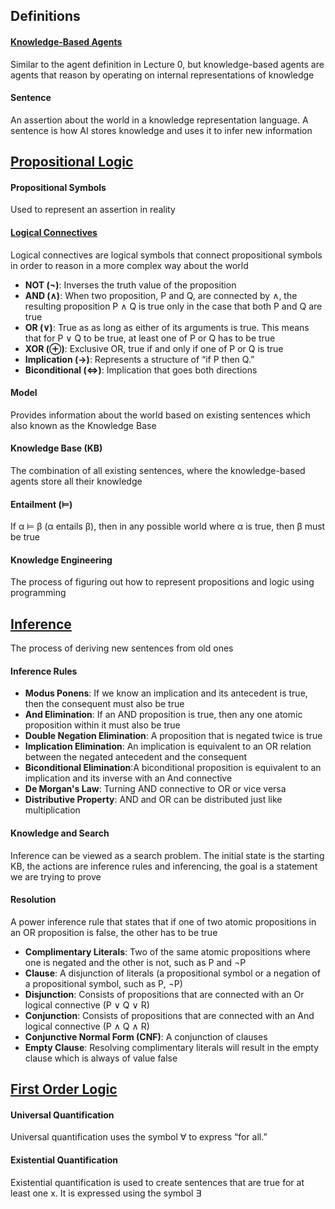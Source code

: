 ## Definitions

#### [Knowledge-Based Agents](https://www.geeksforgeeks.org/knowledge-based-agents-in-ai/)

Similar to the agent definition in Lecture 0, but knowledge-based agents are agents that reason by operating on internal representations of knowledge

#### Sentence

An assertion about the world in a knowledge representation language. A sentence is how AI stores knowledge and uses it to infer new information

## [Propositional Logic](https://iep.utm.edu/prop-log/#:~:text=Propositional%20logic%2C%20also%20known%20as%20sentential%20logic%2C%20is%20that%20branch,common%20way%20of%20combining%20statements.)

#### Propositional Symbols

Used to represent an assertion in reality

#### [Logical Connectives](https://en.wikipedia.org/wiki/Logical_connective)

Logical connectives are logical symbols that connect propositional symbols in order to reason in a more complex way about the world

- **NOT (¬)**: Inverses the truth value of the proposition
- **AND (∧)**: When two proposition, P and Q, are connected by ∧, the resulting proposition P ∧ Q is true only in the case that both P and Q are true
- **OR (∨)**: True as as long as either of its arguments is true. This means that for P ∨ Q to be true, at least one of P or Q has to be true
- **XOR (⊕)**: Exclusive OR, true if and only if one of P or Q is true
- **Implication (→)**: Represents a structure of “if P then Q.”
- **Biconditional (⇔)**: Implication that goes both directions

#### Model

Provides information about the world based on existing sentences which also known as the Knowledge Base

#### Knowledge Base (KB)

The combination of all existing sentences, where the knowledge-based agents store all their knowledge

#### Entailment (⊨)

If α ⊨ β (α entails β), then in any possible world where α is true, then β must be true

#### Knowledge Engineering

The process of figuring out how to represent propositions and logic using programming

## [Inference](https://en.wikipedia.org/wiki/Inference)

The process of deriving new sentences from old ones

#### Inference Rules

- **Modus Ponens**: If we know an implication and its antecedent is true, then the consequent must also be true
- **And Elimination**: If an AND proposition is true, then any one atomic proposition within it must also be true
- **Double Negation Elimination**: A proposition that is negated twice is true
- **Implication Elimination**: An implication is equivalent to an OR relation between the negated antecedent and the consequent
- **Biconditional Elimination**:A biconditional proposition is equivalent to an implication and its inverse with an And connective
- **De Morgan's Law**: Turning AND connective to OR or vice versa
- **Distributive Property**: AND and OR can be distributed just like multiplication

#### Knowledge and Search

Inference can be viewed as a search problem. The initial state is the starting KB, the actions are inference rules and inferencing, the goal is a statement we are trying to prove

#### Resolution

A power inference rule that states that if one of two atomic propositions in an OR proposition is false, the other has to be true

- **Complimentary Literals**: Two of the same atomic propositions where one is negated and the other is not, such as P and ¬P
- **Clause**: A disjunction of literals (a propositional symbol or a negation of a propositional symbol, such as P, ¬P)
- **Disjunction**: Consists of propositions that are connected with an Or logical connective (P ∨ Q ∨ R)
- **Conjunction**: Consists of propositions that are connected with an And logical connective (P ∧ Q ∧ R)
- **Conjunctive Normal Form (CNF)**: A conjunction of clauses
- **Empty Clause**: Resolving complimentary literals will result in the empty clause which is always of value false

## [First Order Logic](https://www.javatpoint.com/first-order-logic-in-artificial-intelligence)

#### Universal Quantification

Universal quantification uses the symbol ∀ to express “for all.”

#### Existential Quantification

Existential quantification is used to create sentences that are true for at least one x. It is expressed using the symbol ∃
